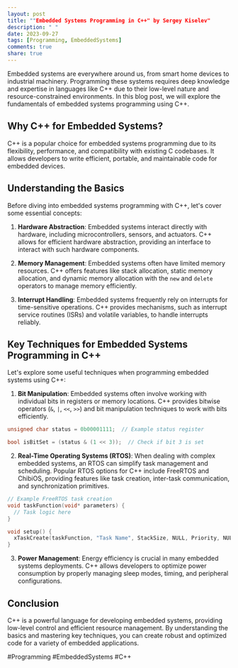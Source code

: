 ```yaml
---
layout: post
title: ""Embedded Systems Programming in C++" by Sergey Kiselev"
description: " "
date: 2023-09-27
tags: [Programming, EmbeddedSystems]
comments: true
share: true
---
```


Embedded systems are everywhere around us, from smart home devices to industrial machinery. Programming these systems requires deep knowledge and expertise in languages like C++ due to their low-level nature and resource-constrained environments. In this blog post, we will explore the fundamentals of embedded systems programming using C++.

## Why C++ for Embedded Systems?

C++ is a popular choice for embedded systems programming due to its flexibility, performance, and compatibility with existing C codebases. It allows developers to write efficient, portable, and maintainable code for embedded devices.

## Understanding the Basics

Before diving into embedded systems programming with C++, let's cover some essential concepts:

1. **Hardware Abstraction**: Embedded systems interact directly with hardware, including microcontrollers, sensors, and actuators. C++ allows for efficient hardware abstraction, providing an interface to interact with such hardware components.

2. **Memory Management**: Embedded systems often have limited memory resources. C++ offers features like stack allocation, static memory allocation, and dynamic memory allocation with the `new` and `delete` operators to manage memory efficiently.

3. **Interrupt Handling**: Embedded systems frequently rely on interrupts for time-sensitive operations. C++ provides mechanisms, such as interrupt service routines (ISRs) and volatile variables, to handle interrupts reliably.

## Key Techniques for Embedded Systems Programming in C++

Let's explore some useful techniques when programming embedded systems using C++:

1. **Bit Manipulation**: Embedded systems often involve working with individual bits in registers or memory locations. C++ provides bitwise operators (`&`, `|`, `<<`, `>>`) and bit manipulation techniques to work with bits efficiently.

```cpp
unsigned char status = 0b00001111;  // Example status register

bool isBitSet = (status & (1 << 3));  // Check if bit 3 is set
```

2. **Real-Time Operating Systems (RTOS)**: When dealing with complex embedded systems, an RTOS can simplify task management and scheduling. Popular RTOS options for C++ include FreeRTOS and ChibiOS, providing features like task creation, inter-task communication, and synchronization primitives.

```cpp
// Example FreeRTOS task creation
void taskFunction(void* parameters) {
  // Task logic here
}

void setup() {
  xTaskCreate(taskFunction, "Task Name", StackSize, NULL, Priority, NULL);
}
```

3. **Power Management**: Energy efficiency is crucial in many embedded systems deployments. C++ allows developers to optimize power consumption by properly managing sleep modes, timing, and peripheral configurations.

## Conclusion

C++ is a powerful language for developing embedded systems, providing low-level control and efficient resource management. By understanding the basics and mastering key techniques, you can create robust and optimized code for a variety of embedded applications.

#Programming #EmbeddedSystems #C++